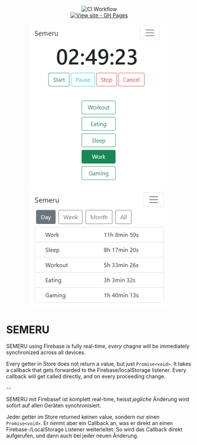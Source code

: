 
<div align="center">

![CI Workflow](https://github.com/Nilstrieb/semeru/actions/workflows/main.yml/badge.svg)  
[![View site - GH Pages](https://img.shields.io/badge/View_site-GH_Pages-2ea44f?style=for-the-badge)](https://nilstrieb.github.io/semeru/)

</div>

<div align="center">

![Timer Page](images/TimerPage.png)  
![Stats Page](images/StatsPage.png)

</div>

# SEMERU

SEMERU using Firebase is fully real-time, *every* chagne will be immediately synchronized across all devices.

Every getter in Store does not return a value, but just `Promise<void>`. It takes a callback that gets forwarded to the Firebase/localStorage listener. Every callback will get called directly, and on every proceeding change.

--

SEMERU mit Firebasef ist komplett real-time, heisst *jegliche* Änderung wird sofort auf allen Geräten synchronisiert.

Jeder getter im Store returned keinen value, sondern nur einen `Promise<void>`. Er nimmt aber ein Callback an, was er
direkt an einen Firebase-/LocalStorage Listener weiterleitet. So wird das Callback direkt aufgerufen, und dann auch bei
jeder neuen Änderung.

